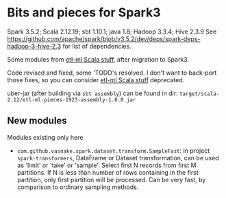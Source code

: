 # Bits and pieces for Spark3

Spark 3.5.2; Scala 2.12.19; sbt 1.10.1; java 1.8; Hadoop 3.3.4; Hive 2.3.9
See https://github.com/apache/spark/blob/v3.5.2/dev/deps/spark-deps-hadoop-3-hive-2.3 for list of dependencies.

Some modules from [etl-ml Scala stuff](../etl-ml-pieces.scala/readme.md), after migration to Spark3.

Code revised and fixed, some 'TODO's resolved. I don't want to back-port those fixes, so you can consider
[etl-ml Scala stuff](../etl-ml-pieces.scala/readme.md) deprecated.

uber-jar (after building via `sbt assembly`) can be found in dir: `target/scala-2.12/etl-ml-pieces-1923-assembly-1.0.0.jar`

## New modules

Modules existing only here

- `com.github.vasnake.spark.dataset.transform.SampleFast`: in project `spark-transformers`,
DataFrame or Dataset transformation, can be used as 'limit' or 'take' or 'sample'. Select first N records from first M partitions.
If N is less than number of rows containing in the first partition, only first partition will be processed.
Can be very fast, by comparison to ordinary sampling methods.
